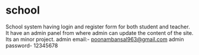# school
School system having login and register form for both student and teacher. It have an admin panel from where admin can update the content of the site. Its an minor project. admin email:- poonambansal963@gmail.com admin password- 12345678
